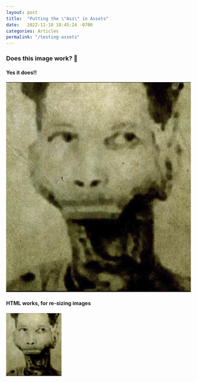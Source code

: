 ```yaml
---
layout: post
title:  "Putting the \"Ass\" in Assets"
date:   2022-11-10 18:45:24 -0700
categories: Articles
permalink: "/testing-assets"
---
```




### Does this image work? 🤔
#### Yes it does!!
![Profile Avatar](/assets/avatar/faceyneck_portrait.png)


#### HTML works, for re-sizing images
<img src="/assets/avatar/faceyneck_portrait.png" width="30%"/>